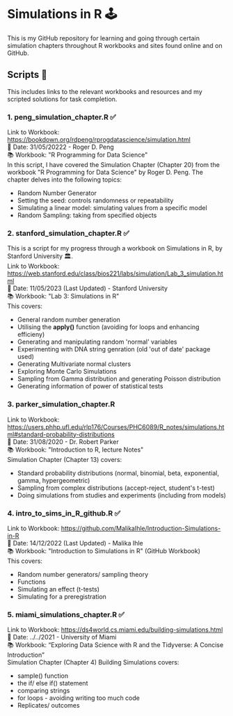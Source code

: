 # Simulations in R 🕹

This is my GitHub repository for learning and going through certain simulation chapters throughout R workbooks and sites found online and on GitHub. 

## Scripts 📝

This includes links to the relevant workbooks and resources and my scripted solutions for task completion. 

### 1. peng_simulation_chapter.R  ✅   
Link to Workbook: https://bookdown.org/rdpeng/rprogdatascience/simulation.html      
📅 Date: 31/05/20222 - Roger D. Peng         
📚 Workbook: "R Programming for Data Science"           
In this script, I have covered the Simulation Chapter (Chapter 20) from the workbook "R Programming for Data Science" by Roger D. Peng. The chapter delves into the following topics:  
- Random Number Generator
- Setting the seed: controls randomness or repeatability
- Simulating a linear model: simulating values from a specific model
- Random Sampling: taking from specified objects 

### 2. stanford_simulation_chapter.R ✅     
This is a script for my progress through a workbook on Simulations in R, by Stanford University 🏛️.  
Link to Workbook: https://web.stanford.edu/class/bios221/labs/simulation/Lab_3_simulation.html        
📅 Date: 11/05/2023 (Last Updated) - Stanford University       
📚 Workbook: "Lab 3: Simulations in R"       
This covers:     
- General random number generation
- Utilising the **apply()** function (avoiding for loops and enhancing efficieny)
- Generating and manipulating random 'normal' variables 
- Experimenting with DNA string genration (old 'out of date' package used)
- Generating Multivariate normal clusters
- Exploring Monte Carlo Simulations
- Sampling from Gamma distribution and generating Poisson distribution 
- Generating information of power of statistical tests 

### 3. parker_simulation_chapter.R    
Link to Workbook: https://users.phhp.ufl.edu/rlp176/Courses/PHC6089/R_notes/simulations.html#standard-probability-distributions       
📅 Date: 31/08/2020 - Dr. Robert Parker            
📚 Workbook: "Introduction to R, lecture Notes"     
Simulation Chapter (Chapter 13) covers:     
- Standard probability distributions (normal, binomial, beta, exponential, gamma, hypergeometric)
- Sampling from complex distributions (accept-reject, student's t-test)
- Doing simulations from studies and experiments (including from models)

### 4. intro_to_sims_in_R_github.R  ✅    
Link to Workbook: https://github.com/MalikaIhle/Introduction-Simulations-in-R    
📅 Date: 14/12/2022 (Last Updated) - Malika Ihle                     
📚 Workbook: "Introduction to Simulations in R" (GitHub Workbook)    
This covers:      
- Random number generators/ sampling theory
- Functions
- Simulating an effect (t-tests)
- Simulating for a preregistration

### 5. miami_simulations_chapter.R  ✅  
Link to Workbook: https://ds4world.cs.miami.edu/building-simulations.html     
📅 Date: ../../2021  - University of Miami                        
📚 Workbook:  “Exploring Data Science with R and the Tidyverse: A Concise Introduction”     
Simulation Chapter (Chapter 4) Building Simulations covers:      
- sample() function
- the if/ else if() statement
- comparing strings
- for loops - avoiding writing too much code 
- Replicates/ outcomes

